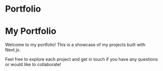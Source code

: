 # Portfolio

# My Portfolio

Welcome to my portfolio! This is a showcase of my projects built with Next.js.

Feel free to explore each project and get in touch if you have any questions or would like to collaborate!
